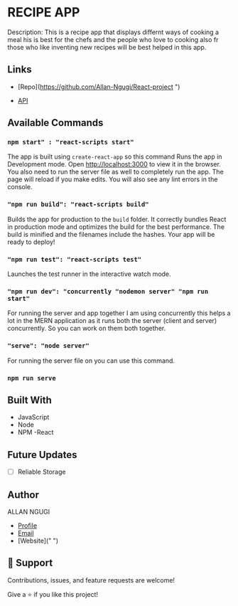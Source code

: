 # RECIPE  APP

Description:
This  is a recipe app that displays differnt ways of cooking a meal his is best for the chefs and the people who love to cooking also fr those who like inventing new recipes will be best helped in this app.

## Links

- [Repo](<https://github.com/Allan-Ngugi/React-project> ")

- [API](<https://edamam-recipe-search.p.rapidapi.com/search> "API")

## Available Commands

### `npm start" : "react-scripts start"`

The app is built using `create-react-app` so this command Runs the app in Development mode. Open [http://localhost:3000](http://localhost:3000) to view it in the browser. You also need to run the server file as well to completely run the app. The page will reload if you make edits.
You will also see any lint errors in the console.

### `"npm run build": "react-scripts build"`

Builds the app for production to the `build` folder. It correctly bundles React in production mode and optimizes the build for the best performance. The build is minified and the filenames include the hashes. Your app will be ready to deploy!

### `"npm run test": "react-scripts test"`

Launches the test runner in the interactive watch mode.

### `"npm run dev": "concurrently "nodemon server" "npm run start"`

For running the server and app together I am using concurrently this helps a lot in the MERN application as it runs both the server (client and server) concurrently. So you can work on them both together.

### `"serve": "node server"`

For running the server file on you can use this command.

### `npm run serve`

## Built With

- JavaScript
- Node
- NPM
-React

## Future Updates

- [ ] Reliable Storage

## Author

ALLAN NGUGI

- [Profile]("https://github.com/Allan-Ngugi/React-project")
- [Email]("allan.ngugi@student.moringaschool.com")
- [Website]("  ")

## 🤝 Support

Contributions, issues, and feature requests are welcome!

Give a ⭐️ if you like this project!
